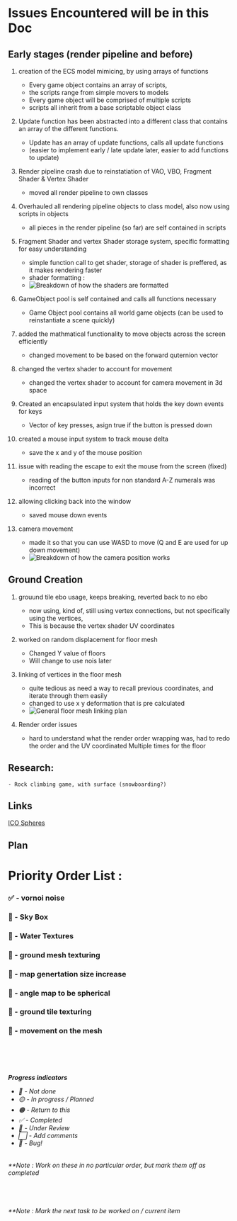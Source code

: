 # Issues Encountered will be in this Doc

## Early stages (render pipeline and before)

1. creation of the ECS model mimicing, by using arrays of functions
    - Every game object contains an array of scripts,
    - the scripts range from simple movers to models
    - Every game object will be comprised of multiple scripts
    - scripts all inherit from a base scriptable object class

2. Update function has been abstracted into a different class that contains an array of the different functions.
    - Update has an array of update functions, calls all update functions
    - (easier to implement early / late update later, easier to add functions to update)

3. Render pipeline crash due to reinstatiation of VAO, VBO, Fragment Shader & Vertex Shader
    - moved all render pipeline to own classes

4. Overhauled all rendering pipeline objects to class model, also now using scripts in objects
    - all pieces in the render pipeline (so far) are self contained in scripts

5. Fragment Shader and vertex Shader storage system, specific formatting for easy understanding
    - simple function call to get shader, storage of shader is preffered, as it makes rendering faster
    - shader formatting :
    - ![Breakdown of how the shaders are formatted](.\MarkdownImgs\ShaderFormat.png "ShaderFormatImage")

6. GameObject pool is self contained and calls all functions necessary
    - Game Object pool contains all world game objects (can be used to reinstantiate a scene quickly)

7. added the mathmatical functionality to move objects across the screen efficiently
    - changed movement to be based on the forward quternion vector

8. changed the vertex shader to account for movement
    - changed the vertex shader to account for camera movement in 3d space

9. Created an encapsulated input system that holds the key down events for keys
    - Vector of key presses, asign true if the button is pressed down

10. created a mouse input system to track mouse delta
    - save the x and y of the mouse position

11. issue with reading the escape to exit the mouse from the screen (fixed)
    - reading of the button inputs for non standard A-Z numerals was incorrect

12. allowing clicking back into the window
    - saved mouse down events

13. camera movement
    - made it so that you can use WASD to move (Q and E are used for up down movement)
    - ![Breakdown of how the camera position works](.\MarkdownImgs\CameraPassing.png "CameraPassingLayout")

## Ground Creation

1. grouund tile ebo usage, keeps breaking, reverted back to no ebo
    - now using, kind of, still using vertex connections, but not specifically using the vertices,
    - This is because the vertex shader UV coordinates

2. worked on random displacement for floor mesh
    - Changed Y value of floors
    - Will change to use nois later


3. linking of vertices in the floor mesh
    - quite tedious as need a way to recall previous coordinates, and iterate through them easily
    - changed to use x y deformation that is pre calculated
    - ![General floor mesh linking plan](.\MarkdownImgs\MeshLinking.png "mesh linking plan")

4. Render order issues
    - hard to understand what the render order wrapping was, had to redo the order and the UV coordinated Multiple times for the floor

## Research:
    - Rock climbing game, with surface (snowboarding?)

## Links
[ICO Spheres](https://songho.ca/opengl/gl_sphere.html)

## Plan

# Priority Order List : 

### ✅ - vornoi noise
### 🔴 - Sky Box
### 🔴 - Water Textures
### 🔴 - ground mesh texturing
### 🔴 - map genertation size increase
### 🔴 - angle map to be spherical
### 🔴 - ground tile texturing
### 🔴 - movement on the mesh

<br><br><br>
  </em></p>
    <h6><em>**Progress indicators**</em>
     <ul>
       <li>🔴 - Not done</li>
       <li>🟡 - In progress / Planned</li>
       <li>🟠 - Return to this</li>
       <li>✅ - Completed</li>
       <li>🔷 - Under Review</li>
       <li>⬜ - Add comments</li>
       <li>🐛 - Bug!</li>
     </ul>
    </h6>
  </em>
  <em>
  <h6>**Note : Work on these in no particular order, but mark them off as completed</h6><br>
  <h6>**Note : Mark the next task to be worked on / current item</h6>
  </em>